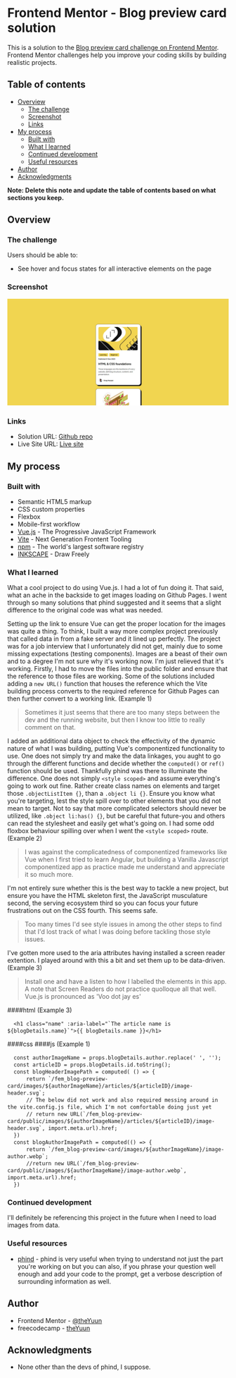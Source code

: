 # Frontend Mentor - Blog preview card solution

This is a solution to the [Blog preview card challenge on Frontend Mentor](https://www.frontendmentor.io/challenges/blog-preview-card-ckPaj01IcS). Frontend Mentor challenges help you improve your coding skills by building realistic projects. 

## Table of contents

- [Overview](#overview)
  - [The challenge](#the-challenge)
  - [Screenshot](#screenshot)
  - [Links](#links)
- [My process](#my-process)
  - [Built with](#built-with)
  - [What I learned](#what-i-learned)
  - [Continued development](#continued-development)
  - [Useful resources](#useful-resources)
- [Author](#author)
- [Acknowledgments](#acknowledgments)

**Note: Delete this note and update the table of contents based on what sections you keep.**

## Overview

### The challenge

Users should be able to:

- See hover and focus states for all interactive elements on the page

### Screenshot

![](./screenshot.jpg)

### Links

- Solution URL: [Github repo](https://github.com/theYuun/fem_blog-preview-card)
- Live Site URL: [Live site](https://theyuun.github.io/fem_blog-preview-card/)

## My process

### Built with

- Semantic HTML5 markup
- CSS custom properties
- Flexbox
- Mobile-first workflow
- [Vue.js](https://vuejs.org) - The Progressive JavaScript Framework
- [Vite](https://vitejs.dev/) - Next Generation Frontent Tooling
- [npm](npmjs.com) - The world's largest software registry
- [INKSCAPE](https://inkscape.org/) - Draw Freely

### What I learned

What a cool project to do using Vue.js. I had a lot of fun doing it.
That said, what an ache in the backside to get images loading on Github Pages. I went through so many solutions that phind suggested and it seems that a slight difference to the original code was what was needed.

Setting up the link to ensure Vue can get the proper location for the images was quite a thing.
To think, I built a way more complex project previously that called data in from a fake server and it lined up perfectly. The project was for a job interview that I unfortunately did not get, mainly due to some missing expectations (testing components). Images are a beast of their own and to a degree I'm not sure why it's working now. I'm just relieved that it's working.
Firstly, I had to move the files into the public folder and ensure that the reference to those files are working.
Some of the solutions included adding a ```new URL()``` function that houses the reference which the Vite building process converts to the required reference for Github Pages can then further convert to a working link. (Example 1)
> Sometimes it just seems that there are too many steps between the dev and the running website, but then I know too little to really comment on that.

I added an additional data object to check the effectivity of the dynamic nature of what I was building, putting Vue's componentized functionality to use.
One does not simply try and make the data linkages, you aught to go through the different functions and decide whether the ```computed()``` or ```ref()``` function should be used. Thankfully phind was there to illuminate the difference.
One does not simply ```<style scoped>``` and assume everything's going to work out fine. Rather create class names on elements and target those ```.objectListItem {}```, than a ```.object li {}```. Ensure you know what you're targeting, lest the style spill over to other elements that you did not mean to target. Not to say that more complicated selectors should never be utilized, like ```.object li:has() {}```, but be careful that future-you and others can read the stylesheet and easily get what's going on. I had some odd floxbox behaviour spilling over when I went the ```<style scoped>``` route. (Example 2)
> I was against the complicatedness of componentized frameworks like Vue when I first tried to learn Angular, but building a Vanilla Javascript componentized app as practice made me understand and appreciate it so much more.

I'm not entirely sure whether this is the best way to tackle a new project, but ensure you have the HTML skeleton first, the JavaScript musculature second, the serving ecosystem third so you can focus your future frustrations out on the CSS fourth. This seems safe.
> Too many times I'd see style issues in among the other steps to find that I'd lost track of what I was doing before tackling those style issues.

I've gotten more used to the aria attributes having installed a screen reader extention.
I played around with this a bit and set them up to be data-driven. (Example 3)
> Install one and have a listen to how I labelled the elements in this app.
> A note that Screen Readers do not practice quolloque all that well. Vue.js is pronounced as 'Voo dot jay es'


####html
(Example 3)
```
  <h1 class="name" :aria-label="`The article name is ${blogDetails.name}`">{{ blogDetails.name }}</h1>
```
####css
####js
(Example 1)
```
  const authorImageName = props.blogDetails.author.replace(' ', '');
  const articleID = props.blogDetails.id.toString();
  const blogHeaderImagePath = computed( () => {
      return `/fem_blog-preview-card/images/${authorImageName}/articles/${articleID}/image-header.svg`;
      // The below did not work and also required messing around in the vite.config.js file, which I'm not comfortable doing just yet
      // return new URL(`/fem_blog-preview-card/public/images/${authorImageName}/articles/${articleID}/image-header.svg`, import.meta.url).href;
  })
  const blogAuthorImagePath = computed(() => {
      return `/fem_blog-preview-card/images/${authorImageName}/image-author.webp`;
      //return new URL(`/fem_blog-preview-card/public/images/${authorImageName}/image-author.webp`, import.meta.url).href;
  })
```

### Continued development

I'll definitely be referencing this project in the future when I need to load images from data.

### Useful resources

- [phind](https://www.phind.com/search?home=true) - phind is very useful when trying to understand not just the part you're working on but you can also, if you phrase your question well enough and add your code to the prompt, get a verbose description of surrounding information as well.

## Author

- Frontend Mentor - [@theYuun](https://www.frontendmentor.io/profile/theYuun)
- freecodecamp - [theYuun](https://www.freecodecamp.org/theYuun)

## Acknowledgments

- None other than the devs of phind, I suppose.
